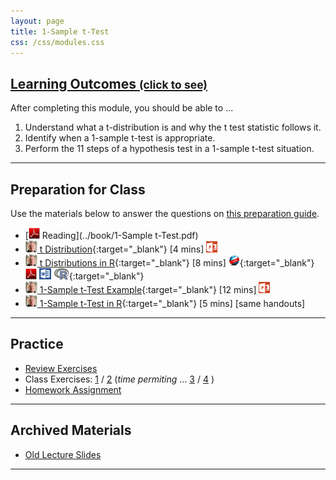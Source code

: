 ```yaml
---
layout: page
title: 1-Sample t-Test
css: /css/modules.css
---
```


<div class="panel-group-ILOs">
  <div class="panel panel-default">
    <div class="panel-heading">
      <h2 class="panel-title">
        <a data-toggle="collapse" href="#ILOs">Learning Outcomes <small>(click to see)</small></a>
      </h2>
    </div>
    <div id="ILOs" class="panel-collapse collapse">
      <div class="panel-body">

<p>After completing this module, you should be able to ...</p>

<ol>
  <li>Understand what a t-distribution is and why the t test statistic follows it.</li>
  <li>Identify when a 1-sample t-test is appropriate.</li>
  <li>Perform the 11 steps of a hypothesis test in a 1-sample t-test situation.</li>
</ol>
      </div>
    </div>
  </div>
</div>

----

## Preparation for Class

Use the materials below to answer the questions on [this preparation guide](1Samplet_Prep).

* [![PDF](../img/pdf.png) Reading](../book/1-Sample t-Test.pdf)
* [![Vimeo](../img/dhovid.png) t Distribution](https://vimeo.com/user45324800/tdist){:target="_blank"} [4 mins] [![PowerPoint](../img/ppt.png)](1Samplet_PPT1.pptx)
* [![Vimeo](../img/dhovid.png) t Distributions in R](https://vimeo.com/user45324800/tdistribution){:target="_blank"} [8 mins] [![Web](../img/web.png)](1Samplet_RHO.html){:target="_blank"}  [![PDF](../img/pdf.png)](1Samplet_RHO.pdf) [![MSWord](../img/word.png)](1Samplet_RHO.docx)  [![R](../img/Rlogo.png)](1Samplet_RHO.R){:target="_blank"}
* [![Vimeo](../img/dhovid.png) 1-Sample t-Test Example](https://vimeo.com/user45324800/t1test-ex1){:target="_blank"} [12 mins] [![PowerPoint](../img/ppt.png)](1Samplet_PPT2.pptx)
* [![Vimeo](../img/dhovid.png) 1-Sample t-Test in R](https://vimeo.com/user45324800/1samplettest){:target="_blank"} [5 mins] [same handouts]

----

## Practice

* [Review Exercises](1Samplet_RevEx)
* Class Exercises: [1](1Samplet_CE1) / [2](1Samplet_CE2) (*time permiting* ... [3](1Samplet_CE3) / [4](1Samplet_CE4) )
* [Homework Assignment](1Samplet_HW)

----

## Archived Materials

* [Old Lecture Slides](1Samplet_PPT_old.pptx)

----
